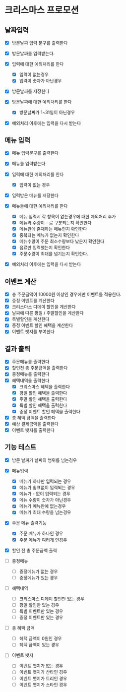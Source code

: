 # 크리스마스 프로모션

## 날짜입력

- [x] 방문날짜 입력 문구를 출력한다

- [x] 방문날짜를 입력받는다.
- [x] 입력에 대한 예외처리를 한다
    - [x] 입력이 없는경우
    - [x] 입력이 숫자가 아닌경우

- [x] 방문날짜를 저장한다
- [x] 방문날짜에 대한 예외처리를 한다
    - [x] 방문날짜가 1~31일이 아닌경우

- [x] 예외처리 이후에는 입력을 다시 받는다

## 메뉴 입력

- [x] 메뉴 입력문구를 출력한다

- [x] 메뉴를 입력받는다
- [x] 입력에 대한 예외처리를 한다
    - [x] 입력이 없는 경우

- [x] 입력받은 메뉴를 저장한다
- [x] 메뉴들에 대한 예외처리를 한다
    - [x] 메뉴 입력시 각 항목이 없는경우에 대한 예외처리 추가
    - [x] 메뉴와 수량이 - 로 구분되는지 확인한다
    - [x] 메뉴판에 존재하는 메뉴인지 확인한다
    - [x] 중복되는 메뉴가 없는지 확인한다
    - [x] 메뉴수량이 주문 최소수량보다 낮은지 확인한다
    - [x] 음료만 입력했는지 확인한다
    - [x] 주문수량이 최대를 넘기는지 확인한다.

- [x] 예외처리 이후에는 입력을 다시 받는다

## 이벤트 계산

- [x] 총 주문금액이 10000원 이상인 경우에만 이벤트를 적용한다.
- [x] 증정 이벤트를 계산한다
- [x] 크리스마스 디데이 할인을 계산한다
- [x] 날짜에 따른 평일 / 주말할인을 계산한다
- [x] 특별할인을 계산한다
- [x] 증정 이벤트 할인 혜택을 계산한다
- [x] 이벤트 뱃지를 부여한다

## 결과 출력

- [x] 주문메뉴를 출력한다
- [x] 할인전 총 주문금액을 출력한다
- [x] 증정메뉴를 출력한다
- [x] 혜택내역을 출력한다
    - [x] 크리스마스 혜택을 출력한다
    - [x] 평일 할인 혜택을 출력한다
    - [x] 주말 할인 혜택을 출력한다
    - [x] 특별 할인 혜택을 출력한다
    - [x] 증정 이벤트 할인 혜택을 출력한다
- [x] 총 혜택 금액을 출력한다
- [x] 예상 결제금액을 출력한다
- [x] 이벤트 뱃지를 출력한다

## 기능 테스트

- [x] 방문 날짜가 날짜의 범위를 넘는경우

- [x] 메뉴입력
    - [x] 메뉴가 하나만 입력되는 경우
    - [x] 메뉴가 쉼표없이 입력되는 경우
    - [x] 메뉴가 - 없이 입력되는 경우
    - [x] 메뉴 수량이 숫자가 아닌경우
    - [x] 메뉴가 메뉴판에 없는경우
    - [x] 메뉴가 최대 수량을 넘는경우

- [x] 주문 메뉴 출력기능
    - [x] 주문 메뉴가 하나인 경우
    - [x] 주문 메뉴가 여러개 인경우

- [x] 할인 전 총 주문금액 출력

- [ ] 증정메뉴
    - [ ] 증정메뉴가 없는 경우
    - [ ] 증정메뉴가 있는 경우

- [ ] 혜택내역
    - [ ] 크리스마스 디데이 할인만 있는 경우
    - [ ] 평일 할인만 있는 경우
    - [ ] 특별 이벤트만 있는 경우
    - [ ] 증정 이벤트만 있는 경우

- [ ] 총 혜택 금액
    - [ ] 혜택 금액이 0원인 경우
    - [ ] 혜택 금액이 있는 경우

- [ ] 이벤트 뱃지
    - [ ] 이벤트 뱃지가 없는 경우
    - [ ] 이벤트 뱃지가 산타인 경우
    - [ ] 이벤트 뱃지가 트리인 경우
    - [ ] 이벤트 뱃지가 스타인 경우